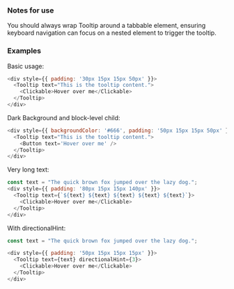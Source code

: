 ### Notes for use
You should always wrap Tooltip around a tabbable element, ensuring keyboard navigation can focus on a nested element to trigger the tooltip.

### Examples

Basic usage:

```js { "props": { "data-description": "basic", "data-action-states": "[{\"action\":\"hover\",\"selector\":\".y-clickable\"}]"  } }
<div style={{ padding: '30px 15px 15px 50px' }}>
  <Tooltip text="This is the tooltip content.">
    <Clickable>Hover over me</Clickable>
  </Tooltip>
</div>
```

Dark Background and block-level child:

```js { "props": { "data-description": "dark background", "data-action-states": "[{\"action\":\"hover\",\"selector\":\".y-button\"}]" } }
<div style={{ backgroundColor: '#666', padding: '50px 15px 15px 50px' }}>
  <Tooltip text="This is the tooltip content.">
    <Button text='Hover over me' />
  </Tooltip>
</div>
```

Very long text:

```js { "props": { "data-description": "long text", "data-action-states": "[{\"action\":\"hover\",\"selector\":\".y-clickable\"}]"  } }
const text = "The quick brown fox jumped over the lazy dog.";
<div style={{ padding: '80px 15px 15px 140px' }}>
  <Tooltip text={`${text} ${text} ${text} ${text} ${text}`}>
    <Clickable>Hover over me</Clickable>
  </Tooltip>
</div>
```

With directionalHint:

```js { "props": { "data-description": "with directional hint", "data-action-states": "[{\"action\":\"hover\",\"selector\":\".y-clickable\"}]"  } }
const text = "The quick brown fox jumped over the lazy dog.";

<div style={{ padding: '50px 15px 15px 15px' }}>
  <Tooltip text={text} directionalHint={3}>
    <Clickable>Hover over me</Clickable>
  </Tooltip>
</div>
```
